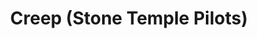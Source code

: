 ---
layout: post
title: Creep (Stone Temple Pilots)
description: I had a day to play in the studio in August 2020, and I put together an alt.country style cover of the classic Stone Temple Pilots' song "Creep." 
embed_player:
  type: youtube
  src: gjyMCYEaGW0
---